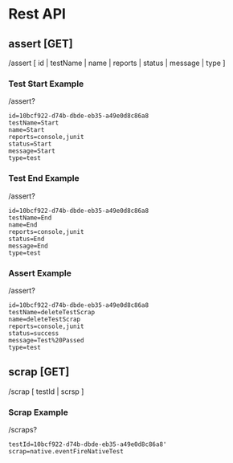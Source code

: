 Rest API
==========

## assert [GET]
  /assert [ id | testName | name | reports | status | message | type ]
  
### Test Start Example
  /assert?
  
    id=10bcf922-d74b-dbde-eb35-a49e0d8c86a8 
    testName=Start
    name=Start
    reports=console,junit
    status=Start
    message=Start
    type=test
    
### Test End Example
  /assert?
  
    id=10bcf922-d74b-dbde-eb35-a49e0d8c86a8 
    testName=End
    name=End
    reports=console,junit
    status=End
    message=End
    type=test
    
### Assert Example
  /assert?
  
    id=10bcf922-d74b-dbde-eb35-a49e0d8c86a8 
    testName=deleteTestScrap
    name=deleteTestScrap
    reports=console,junit
    status=success
    message=Test%20Passed
    type=test  

## scrap [GET]
  /scrap [ testId | scrsp ]

### Scrap Example
  /scraps?
    
    testId=10bcf922-d74b-dbde-eb35-a49e0d8c86a8' 
    scrap=native.eventFireNativeTest
